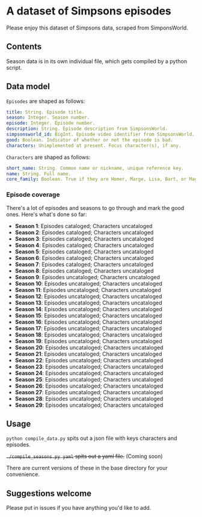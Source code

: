 # A dataset of Simpsons episodes

Please enjoy this dataset of Simpsons data, scraped from SimponsWorld.

## Contents

Season data is in its own individual file, which gets compiled by a python script.

## Data model

`Episodes` are shaped as follows:

```yml
title: String. Episode title.
season: Integer. Season number.
episode: Integer. Episode number.
description: String. Episode description from SimpsonsWorld.
simpsonsworld_id: BigInt. Episode video identifier from SimpsonsWorld.
good: Boolean. Indicator of whether or not the episode is bad.
characters: Unimplemented at present. Focus character(s), if any.
```

`Characters` are shaped as follows:

```yml
short_name: String. Common name or nickname, unique reference key.
name: String. Full name.
core_family: Boolean. True if they are Homer, Marge, Lisa, Bart, or Maggie.
```
### Episode coverage

There's a lot of episodes and seasons to go through and mark the good ones.
Here's what's done so far:

* **Season 1**: Episodes cataloged; Characters uncataloged
* **Season 2**: Episodes cataloged; Characters uncataloged
* **Season 3**: Episodes cataloged; Characters uncataloged
* **Season 4**: Episodes cataloged; Characters uncataloged
* **Season 5**: Episodes cataloged; Characters uncataloged
* **Season 6**: Episodes cataloged; Characters uncataloged
* **Season 7**: Episodes cataloged; Characters uncataloged
* **Season 8**: Episodes cataloged; Characters uncataloged
* **Season 9**: Episodes uncataloged; Characters uncataloged
* **Season 10**: Episodes uncataloged; Characters uncataloged
* **Season 11**: Episodes uncataloged; Characters uncataloged
* **Season 12**: Episodes uncataloged; Characters uncataloged
* **Season 13**: Episodes uncataloged; Characters uncataloged
* **Season 14**: Episodes uncataloged; Characters uncataloged
* **Season 15**: Episodes uncataloged; Characters uncataloged
* **Season 16**: Episodes uncataloged; Characters uncataloged
* **Season 17**: Episodes uncataloged; Characters uncataloged
* **Season 18**: Episodes uncataloged; Characters uncataloged
* **Season 19**: Episodes uncataloged; Characters uncataloged
* **Season 20**: Episodes uncataloged; Characters uncataloged
* **Season 21**: Episodes uncataloged; Characters uncataloged
* **Season 22**: Episodes uncataloged; Characters uncataloged
* **Season 23**: Episodes uncataloged; Characters uncataloged
* **Season 24**: Episodes uncataloged; Characters uncataloged
* **Season 25**: Episodes uncataloged; Characters uncataloged
* **Season 26**: Episodes uncataloged; Characters uncataloged
* **Season 27**: Episodes uncataloged; Characters uncataloged
* **Season 28**: Episodes uncataloged; Characters uncataloged
* **Season 29**: Episodes uncataloged; Characters uncataloged

## Usage

`python compile_data.py` spits out a json file with keys characters and episodes.

<strike>`./compile_seasons.py yaml` spits out a yaml file.</strike> (Coming soon)

There are current versions of these in the base directory for your convenience.

## Suggestions welcome

Please put in issues if you have anything you'd like to add.
